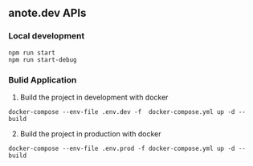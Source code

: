 ## anote.dev APIs 

### Local development 

```
npm run start 
npm run start-debug
```
### Bulid Application

1. Build the project in development with docker
    
```
docker-compose --env-file .env.dev -f  docker-compose.yml up -d --build
```

2. Build the project in production with docker
    
```
docker-compose --env-file .env.prod -f docker-compose.yml up -d --build
```